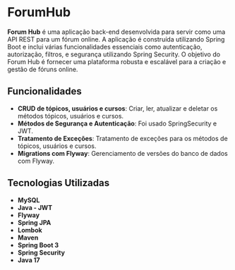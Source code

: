 # ForumHub

**Forum Hub** é uma aplicação back-end desenvolvida para servir como uma API REST para um fórum online. A aplicação é construída utilizando Spring Boot e inclui várias funcionalidades essenciais como autenticação, autorização, filtros, e segurança utilizando Spring Security. O objetivo do Forum Hub é fornecer uma plataforma robusta e escalável para a criação e gestão de fóruns online.

## Funcionalidades

-   **CRUD de tópicos, usuários e cursos**: Criar, ler, atualizar e deletar os métodos tópicos, usuários e cursos.
-   **Métodos de Segurança e Autenticação**: Foi usado SpringSecurity e JWT.
-   **Tratamento de Exceções**: Tratamento de exceções para os métodos de tópicos, usuários e cursos.
-   **Migrations com Flyway**: Gerenciamento de versões do banco de dados com Flyway.

## Tecnologias Utilizadas
- **MySQL**
- **Java - JWT**
- **Flyway**
- **Spring JPA**
- **Lombok**
- **Maven**
- **Spring Boot 3**
- **Spring Security**
- **Java 17**
